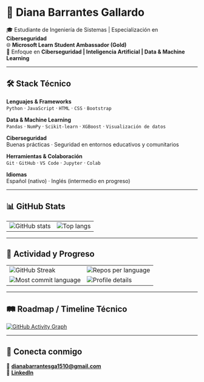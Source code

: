 # 👋 Diana Barrantes Gallardo  

🎓 Estudiante de Ingeniería de Sistemas | Especialización en **Ciberseguridad**  
🌐 **Microsoft Learn Student Ambassador (Gold)**  
🔐 Enfoque en **Ciberseguridad | Inteligencia Artificial | Data & Machine Learning**  

---

## 🛠️ Stack Técnico  

**Lenguajes & Frameworks**  
`Python` · `JavaScript` · `HTML` · `CSS` · `Bootstrap`  

**Data & Machine Learning**  
`Pandas` · `NumPy` · `Scikit-learn` · `XGBoost` · `Visualización de datos`  

**Ciberseguridad**  
Buenas prácticas · Seguridad en entornos educativos y comunitarios  

**Herramientas & Colaboración**  
`Git` · `GitHub` · `VS Code` · `Jupyter` · `Colab`  

**Idiomas**  
Español (nativo) · Inglés (intermedio en progreso)  

---

## 📊 GitHub Stats  

<table>
  <tr>
    <td>
      <img src="https://github-readme-stats.vercel.app/api?username=dm-barr&show_icons=true&theme=github_dark" alt="GitHub stats" />
    </td>
    <td>
      <img src="https://github-readme-stats.vercel.app/api/top-langs/?username=dm-barr&layout=compact&theme=github_dark" alt="Top langs" />
    </td>
  </tr>
</table>

---

## 📌 Actividad y Progreso  

<table>
  <tr>
    <td>
      <img src="https://github-readme-streak-stats.herokuapp.com?user=dm-barr&theme=tokyonight&hide_border=true" alt="GitHub Streak" />
    </td>
    <td>
      <img src="https://github-profile-summary-cards.vercel.app/api/cards/repos-per-language?username=dm-barr&theme=github_dark" alt="Repos per language" />
    </td>
  </tr>
  <tr>
    <td>
      <img src="https://github-profile-summary-cards.vercel.app/api/cards/most-commit-language?username=dm-barr&theme=github_dark" alt="Most commit language" />
    </td>
    <td>
      <img src="https://github-profile-summary-cards.vercel.app/api/cards/profile-details?username=dm-barr&theme=github_dark" alt="Profile details" />
    </td>
  </tr>
</table>

---

## 🛤️ Roadmap / Timeline Técnico  

[![GitHub Activity Graph](https://github-readme-activity-graph.vercel.app/graph?username=dm-barr&theme=tokyo-night)](https://github.com/dm-barr)  

---

## 🤝 Conecta conmigo  

📧 **dianabarrantesga1510@gmail.com**  
🔗 [**LinkedIn**](https://www.linkedin.com/in/dianabarrantesgallardo)  
